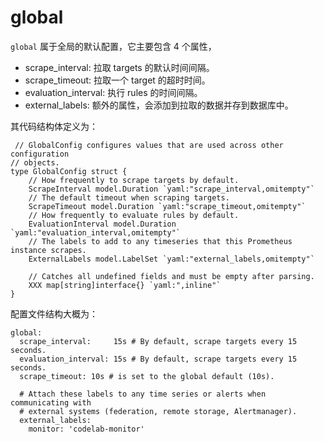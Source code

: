 # global

`global` 属于全局的默认配置，它主要包含 4 个属性，

- scrape_interval: 拉取 targets 的默认时间间隔。
- scrape_timeout: 拉取一个 target 的超时时间。
- evaluation_interval: 执行 rules 的时间间隔。
- external_labels: 额外的属性，会添加到拉取的数据并存到数据库中。


其代码结构体定义为：

```
 // GlobalConfig configures values that are used across other configuration
// objects.
type GlobalConfig struct {
	// How frequently to scrape targets by default.
	ScrapeInterval model.Duration `yaml:"scrape_interval,omitempty"`
	// The default timeout when scraping targets.
	ScrapeTimeout model.Duration `yaml:"scrape_timeout,omitempty"`
	// How frequently to evaluate rules by default.
	EvaluationInterval model.Duration `yaml:"evaluation_interval,omitempty"`
	// The labels to add to any timeseries that this Prometheus instance scrapes.
	ExternalLabels model.LabelSet `yaml:"external_labels,omitempty"`

	// Catches all undefined fields and must be empty after parsing.
	XXX map[string]interface{} `yaml:",inline"`
}
```

配置文件结构大概为：

```
global:
  scrape_interval:     15s # By default, scrape targets every 15 seconds.
  evaluation_interval: 15s # By default, scrape targets every 15 seconds.
  scrape_timeout: 10s # is set to the global default (10s).

  # Attach these labels to any time series or alerts when communicating with
  # external systems (federation, remote storage, Alertmanager).
  external_labels:
    monitor: 'codelab-monitor'
```
